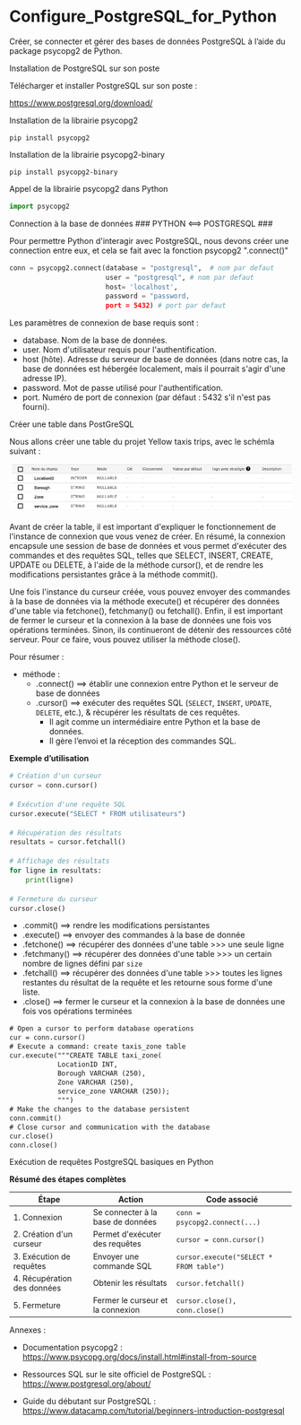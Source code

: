 # Configure_PostgreSQL_for_Python
Créer, se connecter et gérer des bases de données PostgreSQL à l’aide du package psycopg2 de Python.

Installation de PostgreSQL sur son poste

Télécharger et installer PostgreSQL sur son poste :

https://www.postgresql.org/download/

Installation de la librairie psycopg2

```shell
pip install psycopg2
```

Installation de la librairie psycopg2-binary

```shell
pip install psycopg2-binary
```

Appel de la librairie psycopg2 dans Python

```python
import psycopg2
```
Connection à la base de données ### PYTHON <==> POSTGRESQL ###

Pour permettre Python d'interagir avec PostgreSQL, nous devons créer une connection entre eux, et cela se fait avec la fonction psycopg2 ".connect()"

```python
conn = psycopg2.connect(database = "postgresql",  # nom par defaut
                        user = "postgresql", # nom par defaut
                        host= 'localhost',
                        password = "password,
                        port = 5432) # port par defaut
```

Les paramètres de connexion de base requis sont :

- database. Nom de la base de données.
- user. Nom d'utilisateur requis pour l'authentification.
- host (hôte). Adresse du serveur de base de données (dans notre cas, la base de données est hébergée localement, mais il pourrait s'agir d'une adresse IP).
- password. Mot de passe utilisé pour l'authentification.
- port. Numéro de port de connexion (par défaut : 5432 s'il n'est pas fourni).


Créer une table dans PostGreSQL

Nous allons créer une table du projet Yellow taxis trips, avec le schémla suivant :

![""](schema_table_taxis_zone.jpg)

Avant de créer la table, il est important d'expliquer le fonctionnement de l'instance de connexion que vous venez de créer. 
En résumé, la connexion encapsule une session de base de données et vous permet d'exécuter des commandes et des requêtes SQL, 
telles que SELECT, INSERT, CREATE, UPDATE ou DELETE, à l'aide de la méthode cursor(), et de rendre les modifications persistantes grâce à la méthode commit().

Une fois l'instance du curseur créée, vous pouvez envoyer des commandes à la base de données via la méthode execute() et récupérer des données d'une table via fetchone(), fetchmany() ou fetchall().
Enfin, il est important de fermer le curseur et la connexion à la base de données une fois vos opérations terminées. Sinon, ils continueront de détenir des ressources côté serveur. 
Pour ce faire, vous pouvez utiliser la méthode close().


Pour résumer :
- méthode :
  * .connect() ==> établir une connexion entre Python et le serveur de base de données
  * .cursor() ==> exécuter des requêtes SQL (```SELECT```, ```INSERT```, ```UPDATE```, ```DELETE```, etc.), & récupérer les résultats de ces requêtes.
      -    Il agit comme un intermédiaire entre Python et la base de données.
      -    Il gère l’envoi et la réception des commandes SQL.
        
**Exemple d’utilisation**
```python
# Création d'un curseur
cursor = conn.cursor()

# Exécution d'une requête SQL
cursor.execute("SELECT * FROM utilisateurs")

# Récupération des résultats
resultats = cursor.fetchall()

# Affichage des résultats
for ligne in resultats:
    print(ligne)

# Fermeture du curseur
cursor.close()
```

  * .commit() ==> rendre les modifications persistantes
  * .execute() ==> envoyer des commandes à la base de donnée
  * .fetchone() ==> récupérer des données d'une table >>> une seule ligne
  * .fetchmany() ==> récupérer des données d'une table >>> un certain nombre de lignes défini par ```size```
  * .fetchall() ==> récupérer des données d'une table >>> toutes les lignes restantes du résultat de la requête et les retourne sous forme d'une liste.
  * .close() ==> fermer le curseur et la connexion à la base de données une fois vos opérations terminées
 
```pyhon
# Open a cursor to perform database operations
cur = conn.cursor()
# Execute a command: create taxis_zone table
cur.execute("""CREATE TABLE taxi_zone(
            LocationID INT,
            Borough VARCHAR (250),
            Zone VARCHAR (250),
            service_zone VARCHAR (250));
            """)
# Make the changes to the database persistent
conn.commit()
# Close cursor and communication with the database
cur.close()
conn.close()
```


Exécution de requêtes PostgreSQL basiques en Python






































**Résumé des étapes complètes**

| Étape       | Action                      | Code associé                                 |
|-------------|-----------------------------|----------------------------------------------|
| 1. Connexion | Se connecter à la base de données | `conn = psycopg2.connect(...)`              |
| 2. Création d'un curseur | Permet d'exécuter des requêtes | `cursor = conn.cursor()`                     |
| 3. Exécution de requêtes | Envoyer une commande SQL      | `cursor.execute("SELECT * FROM table")`       |
| 4. Récupération des données | Obtenir les résultats       | `cursor.fetchall()`                           |
| 5. Fermeture | Fermer le curseur et la connexion | `cursor.close(), conn.close()`               |














































Annexes :
- Documentation psycopg2 :
https://www.psycopg.org/docs/install.html#install-from-source

- Ressources SQL sur le site officiel de PostgreSQL :
https://www.postgresql.org/about/

- Guide du débutant sur PostgreSQL : 
https://www.datacamp.com/tutorial/beginners-introduction-postgresql
